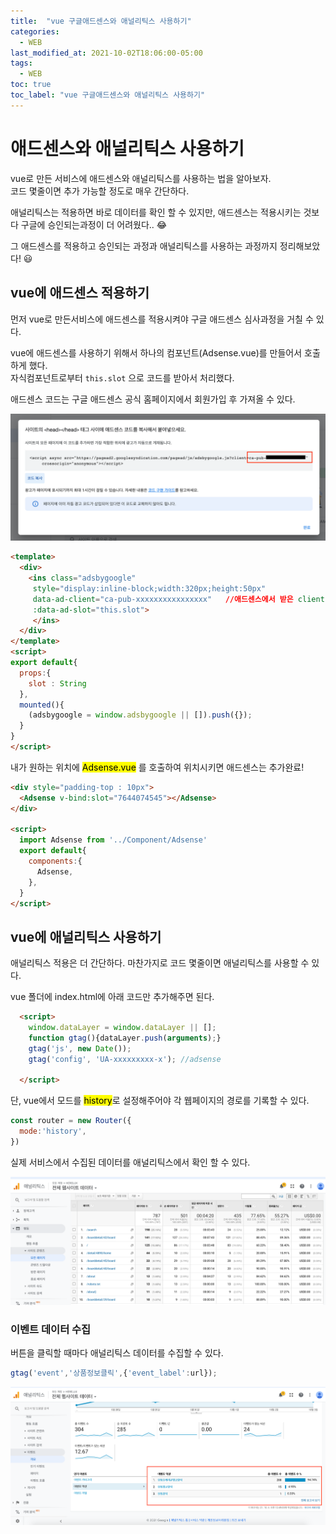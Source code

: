 ```yaml
---
title:  "vue 구글애드센스와 애널리틱스 사용하기"
categories:
  - WEB
last_modified_at: 2021-10-02T18:06:00-05:00
tags:
  - WEB
toc: true
toc_label: "vue 구글애드센스와 애널리틱스 사용하기"
---
```


# 애드센스와 애널리틱스 사용하기
vue로 만든 서비스에 애드센스와 애널리틱스를 사용하는 법을 알아보자. <br>
코드 몇줄이면 추가 가능할 정도로 매우 간단하다. <br>

애널리틱스는 적용하면 바로 데이터를 확인 할 수 있지만, 애드센스는 적용시키는 것보다 구글에 승인되는과정이 더 어려웠다.. 😂 

그 애드센스를 적용하고 승인되는 과정과 애널리틱스를 사용하는 과정까지 정리해보았다! 😃 

## vue에 애드센스 적용하기
먼저 vue로 만든서비스에 애드센스를 적용시켜야 구글 애드센스 심사과정을 거칠 수 있다.


vue에 애드센스를 사용하기 위해서 하나의 컴포넌트(Adsense.vue)를 만들어서 호출하게 했다. <br>
자식컴포넌트로부터 ``this.slot`` 으로 코드를 받아서 처리했다.

애드센스 코드는 구글 애드센스 공식 홈페이지에서 회원가입 후 가져올 수 있다.

![Image Alt 텍스트](/assets/img/web/adsense.png)  


```html
<template>
  <div>
    <ins class="adsbygoogle"
     style="display:inline-block;width:320px;height:50px"
     data-ad-client="ca-pub-xxxxxxxxxxxxxxxx"   //애드센스에서 받은 client 코드입력
     :data-ad-slot="this.slot">
     </ins>
  </div>
</template>
<script>
export default{
  props:{
    slot : String
  },
  mounted(){
    (adsbygoogle = window.adsbygoogle || []).push({});
  }
}
</script>
```

내가 원하는 위치에 <mark>Adsense.vue</mark> 를 호출하여 위치시키면 애드센스는 추가완료!

```html
<div style="padding-top : 10px">
  <Adsense v-bind:slot="7644074545"></Adsense>
</div>

<script>
  import Adsense from '../Component/Adsense'
  export default{
    components:{
      Adsense,
    },
  }
</script>
```


## vue에 애널리틱스 사용하기
애널리틱스 적용은 더 간단하다. 마찬가지로 코드 몇줄이면 애널리틱스를 사용할 수 있다.

vue 폴더에 index.html에 아래 코드만 추가해주면 된다.
```html
  <script>
    window.dataLayer = window.dataLayer || [];
    function gtag(){dataLayer.push(arguments);}
    gtag('js', new Date());
    gtag('config', 'UA-xxxxxxxxx-x'); //adsense 
    
  </script>
```

단, vue에서 모드를 <mark>history</mark>로 설정해주어야 각 웹페이지의 경로를 기록할 수 있다.

```javascript
const router = new Router({
  mode:'history',
})
```

실제 서비스에서 수집된 데이터를 애널리틱스에서 확인 할 수 있다.

![Image Alt 텍스트](/assets/img/web/analytics_1.png)  

### 이벤트 데이터 수집
버튼을 클릭할 때마다 애널리틱스 데이터를 수집할 수 있다.

```javascript
gtag('event','상품정보클릭',{'event_label':url});
```

![Image Alt 텍스트](/assets/img/web/analytics_2.png)  
